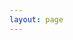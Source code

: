 ```yaml
---
layout: page
---
```

<Home imgUrl="/profile.png" title="只抄" desc="Less is more." :links="[{ url: 'https://github.com/izhichao/vitepress-theme-minimalism', text: 'Github ->' }]" />